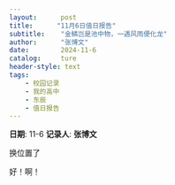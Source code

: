 ```yaml
---
layout:      post
title:      "11月6日值日报告"
subtitle:    "金鳞岂是池中物，一遇风雨便化龙"
author:      "张博文"
date:        2024-11-6
catalog:     ture
header-style: text
tags: 
    - 校园记录
    - 我的高中
    - 东辰
    - 值日报告
---
```


**日期**: 11-6
**记录人**: **张博文**

换位置了

好！啊！



